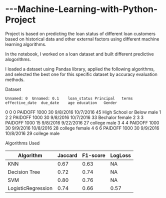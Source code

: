 # ---Machine-Learning-with-Python-Project
Project is based on predicting the loan status of different loan customers based on historical data and other external factors using different machine learning algorithms.

In the notebook, I worked on a loan dataset and built different predictive alogorithms.

I loaded a dataset using Pandas library, applied the following algorithms, and selected the best one for this specific dataset by accuracy evaluation methods.



Dataset

	Unnamed: 0	Unnamed: 0.1	loan_status	Principal	terms	effective_date	due_date	age	education	Gender
0	0	0	PAIDOFF	1000	30	9/8/2016	10/7/2016	45	High School or Below	male
1	2	2	PAIDOFF	1000	30	9/8/2016	10/7/2016	33	Bechalor	female
2	3	3	PAIDOFF	1000	15	9/8/2016	9/22/2016	27	college	male
3	4	4	PAIDOFF	1000	30	9/9/2016	10/8/2016	28	college	female
4	6	6	PAIDOFF	1000	30	9/9/2016	10/8/2016	29	college	male


Algorithms Used

| Algorithm          | Jaccard | F1-score | LogLoss |
|--------------------|---------|----------|---------|
| KNN                |0.67     |0.63      | NA      |
| Decision Tree      |0.72     |0.74      | NA      |
| SVM                |0.80     |0.76      | NA      |
| LogisticRegression |0.74     |0.66      |0.57     |
